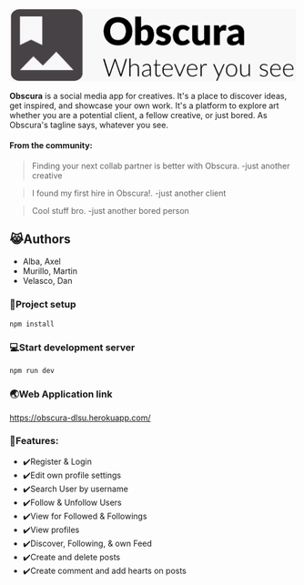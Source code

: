 ![Obscura Logo](https://github.com/AxelAlba/Obscura_V2/blob/master/public/img/logo.PNG)

**Obscura** is a social media app for creatives. It's a place to discover ideas, get inspired, and showcase your own work. It's a platform to explore art whether you are a potential client, a fellow creative, or just bored. As Obscura's tagline says, whatever you see.

#### From the community:
> Finding your next collab partner is better with Obscura. -just another creative

> I found my first hire in Obscura!. -just another client

> Cool stuff bro. -just another bored person

## :joy_cat:Authors
* Alba, Axel
* Murillo, Martin
* Velasco, Dan

### :floppy_disk:Project setup
```
npm install
```

### :computer:Start development server
```
npm run dev
```
### :earth_asia:Web Application link
https://obscura-dlsu.herokuapp.com/


### :dart:Features:
- :heavy_check_mark:Register & Login
- :heavy_check_mark:Edit own profile settings 
- :heavy_check_mark:Search User by username 
- :heavy_check_mark:Follow & Unfollow Users
- :heavy_check_mark:View for Followed & Followings
- :heavy_check_mark:View profiles 
- :heavy_check_mark:Discover, Following, & own Feed
- :heavy_check_mark:Create and delete posts 
- :heavy_check_mark:Create comment and add hearts on posts 
